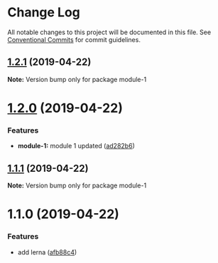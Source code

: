 # Change Log

All notable changes to this project will be documented in this file.
See [Conventional Commits](https://conventionalcommits.org) for commit guidelines.

## [1.2.1](https://github.com/wix-private/lerna-version-ci-playground/compare/module-1@1.2.0...module-1@1.2.1) (2019-04-22)

**Note:** Version bump only for package module-1





# [1.2.0](https://github.com/wix-private/lerna-version-ci-playground/compare/module-1@1.1.1...module-1@1.2.0) (2019-04-22)


### Features

* **module-1:** module 1 updated ([ad282b6](https://github.com/wix-private/lerna-version-ci-playground/commit/ad282b6))





## [1.1.1](https://github.com/wix-private/lerna-version-ci-playground/compare/module-1@1.1.0...module-1@1.1.1) (2019-04-22)

**Note:** Version bump only for package module-1





# 1.1.0 (2019-04-22)


### Features

* add lerna ([afb88c4](https://github.com/wix-private/lerna-version-ci-playground/commit/afb88c4))
